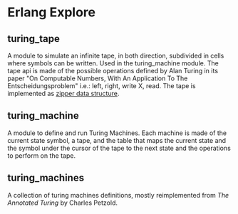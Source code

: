 # Erlang Explore

## turing_tape

A module to simulate an infinite tape, in both direction, subdivided in cells where symbols can be written. Used in the turing_machine module. The tape api is made of the possible operations defined by Alan Turing in its paper "On Computable Numbers, With An Application To The Entscheidungsproblem" i.e.: left, right, write X, read. The tape is implemented as [zipper data structure](https://en.wikipedia.org/wiki/Zipper_\(data_structure\)).

## turing_machine

A module to define and run Turing Machines. Each machine is made of the current state symbol, a tape, and the table that maps the current state and the symbol under the cursor of the tape to the next state and the operations to perform on the tape.

## turing_machines

A collection of turing machines definitions, mostly reimplemented from *The Annotated Turing* by Charles Petzold.